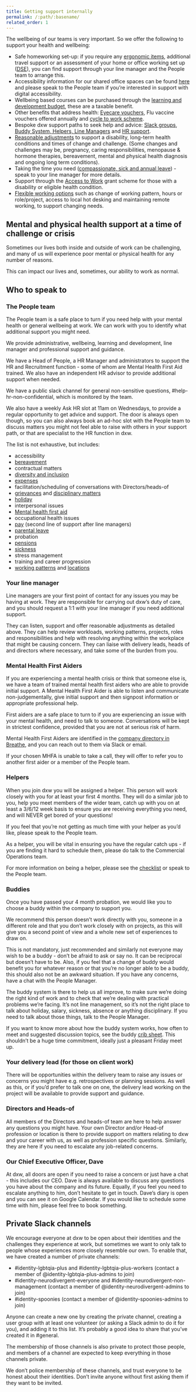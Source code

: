 ```yaml
---
title: Getting support internally
permalink: /:path/:basename/
related_order: 1
--- 
```


The wellbeing of our teams is very important. So we offer the following to support your health and wellbeing:

* Safe homeworking set-up: if you require any [ergonomic items](/working-here/getting-things-you-need/), additional travel support or an assessment of your home or office working set up ([DSE](https://www.hse.gov.uk/msd/dse/)), you can find support through your line manager and the People team to arrange this.
* Accessibility information for our shared office spaces can be found [here](/guides/office-accessibility) and please speak to the People team if you’re interested in support with digital accessibility.
* Wellbeing based courses can be purchased through the [learning and development budget](/working-here/supporting-your-development-and-wellbeing/#learning-and-development), these are a taxable benefit.
* Other benefits that address health: [Eyecare vouchers](/working-here/supporting-your-development-and-wellbeing/#eyecare-vouchers), Flu vaccine vouchers offered annually and [cycle to work scheme](/working-here/supporting-your-development-and-wellbeing/#cycle-to-work-scheme).
* Bespoke dxw support paths to seek help and advice: [Slack groups](https://docs.google.com/document/d/1rIHYqFdEWSmjkUyScx-tIpoFrICO1hG7-SDnSLOR3JM/edit), [Buddy System, Helpers, Line Managers](/working-here/supporting-your-development-and-wellbeing/#other-support-paths) and [HR support](/working-here/supporting-your-development-and-wellbeing/#people-and-hr-team).
* [Reasonable adjustments](/working-here/pay-pension-and-benefits/#sickness) to support a disability, long-term health conditions and times of change and challenge. (Some changes and challenges may be, pregnancy, caring responsibilities, menopause & hormone therapies, bereavement, mental and physical health diagnosis and ongoing long term conditions).
* Taking the time you need ([compassionate, sick and annual leave](/working-here/pay-pension-and-benefits/)) - speak to your line manager for more details.
* Support through the [Access to Work](https://www.gov.uk/access-to-work) grant scheme for those with a disability or eligible health condition.
* [Flexible working options](/working-here/pay-pension-and-benefits/#flexible-working) such as change of working pattern, hours or role/project, access to local hot desking and maintaining remote working, to support changing needs.

## Mental and physical health support at a time of challenge or crisis

Sometimes our lives both inside and outside of work can be challenging, and many of us will experience poor mental or physical health for any number of reasons.

This can impact our lives and, sometimes, our ability to work as normal.

## Who to speak to

### The People team

The People team is a safe place to turn if you need help with your mental health or general wellbeing at work. We can work with you to identify what additional support you might need.

We provide administrative, wellbeing, learning and development, line manager and professional support and guidance.

We have a Head of People, a HR Manager and administrators to support the HR and Recruitment function - some of whom are Mental Health First Aid trained. We also have an independent HR advisor to provide additional support when needed.

We have a public slack channel for general non-sensitive questions, #help-hr-non-confidential, which is monitored by the team.

We also have a weekly Ask HR slot at 11am on Wednesdays, to provide a regular opportunity to get advice and support. The door is always open though, so you can also always book an ad-hoc slot with the People team to discuss matters you might not feel able to raise with others in your support path, or that are specialist to the HR function in dxw.

The list is not exhaustive, but includes:

* accessibility
* [bereavement](/staff-handbook/leave/#compassionate-leave)
* contractual matters
* [diversity and inclusion](/staff-handbook/policies/inclusion-diversity-equality/)
* [expenses](/staff-handbook/claiming-expenses/)
* facilitation/scheduling of conversations with Directors/heads-of
* [grievances](/staff-handbook/grievances/) and [disciplinary matters](/staff-handbook/disciplinary-procedure/)
* [holiday](/staff-handbook/leave/#holiday)
* interpersonal issues
* [Mental health first aid](/wellbeing/where-to-get-support-internally/#mental-health-first-aiders)
* occupational health issues
* [pay](/pay-pension-and-benefits/pay/) (second line of support after line managers)
* [parental leave](/staff-handbook/policies/parental-leave-policy/)
* probation
* [pensions](/pay-pension-and-benefits/pension/)
* [sickness](/staff-handbook/policies/sickness-policy/)
* stress management
* training and career progression
* [working patterns](/staff-handbook/flexible-working/) and [locations](/staff-handbook/when-and-where-you-work/)

### Your line manager

Line managers are your first point of contact for any issues you may be having at work. They are responsible for carrying out dxw’s duty of care, and you should request a 1:1 with your line manager if you need additional support.

They can listen, support and offer reasonable adjustments as detailed above. They can help review workloads, working patterns, projects, roles and responsibilities and help with resolving anything within the workplace that might be causing concern. They can liaise with delivery leads, heads of and directors where necessary, and take some of the burden from you.

### Mental Health First Aiders

If you are experiencing a mental health crisis or think that someone else is, we have a team of trained mental health first aiders who are able to provide initial support. A Mental Health First Aider is able to listen and communicate non-judgementally, give initial support and then signpost information or appropriate professional help.

First aiders are a safe place to turn to if you are experiencing an issue with your mental health, and need to talk to someone. Conversations will be kept in strictest confidence, provided that you are not at serious risk of harm.

Mental Health First Aiders are identified in the [company directory in Breathe](https://hr.breathehr.com/employees/directory?name=&company_department_id=&company_division_id=&mh=true), and you can reach out to them via Slack or email.

If your chosen MHFA is unable to take a call, they will offer to refer you to another first aider or a member of the People team.

### Helpers

When you join dxw you will be assigned a helper. This person will work closely with you for at least your first 4 months. They will do a similar job to you, help you meet members of the wider team, catch up with you on at least a 3/6/12 week basis to ensure you are receiving everything you need, and will NEVER get bored of your questions!

If you feel that you’re not getting as much time with your helper as you’d like, please speak to the People team.

As a helper, you will be vital in ensuring you have the regular catch ups - if you are finding it hard to schedule them, please do talk to the Commercial Operations team.

For more information on being a helper, please see the
[checklist](https://docs.google.com/document/d/1QPv7Mg7TTlt_OyLRtstAtPQBcId-ct-uTbWqYnso2jI)
or speak to the People team.

### Buddies

Once you have passed your 4 month probation, we would like you to choose a buddy within the company to support you.

We recommend this person doesn’t work directly with you, someone in a different role and that you don’t work closely with on projects, as this will give you a second point of view and a whole new set of experiences to draw on.

This is not mandatory, just recommended and similarly not everyone may wish to be a buddy - don’t be afraid to ask or say no. It can be reciprocal but doesn’t have to be. Also, if you feel that a change of buddy would benefit you for whatever reason or that you’re no longer able to be a buddy, this should also not be an awkward situation. If you have any concerns, have a chat with the People Manager.

The buddy system is there to help us all improve, to make sure we’re doing the right kind of work and to check that we’re dealing with practical problems we’re facing. It’s not line management, so it’s not the right place to talk about holiday, salary, sickness, absence or anything disciplinary. If you need to talk about those things, talk to the People Manager.

If you want to know more about how the buddy system works, how often to meet and suggested discussion topics, see the buddy [crib sheet](https://docs.google.com/document/d/1PBKwPLFsGWUUzeYAObcFLQJyTPknkLhm2HrbuHwxelU/edit?usp=sharing). This shouldn’t be a huge time commitment, ideally just a pleasant Friday meet up.

### Your delivery lead (for those on client work)

There will be opportunities within the delivery team to raise any issues or concerns you might have e.g. retrospectives or planning sessions. As well as this, or if you’d prefer to talk one on one, the delivery lead working on the project will be available to provide support and guidance.

### Directors and Heads-of

All members of the Directors and heads-of team are here to help answer any questions you might have. Your own Director and/or Head-of profession or location is there to provide support on matters relating to dxw and your career with us, as well as profession specific questions. Similarly, they are here if you need to escalate any job-related concerns.

### Our Chief Executive Officer, Dave

At dxw, all doors are open if you need to raise a concern or just have a chat - this includes our CEO. Dave is always available to discuss any questions you have about the company and its future. Equally, if you feel you need to escalate anything to him, don’t hesitate to get in touch. Dave’s diary is open and you can see it on Google Calendar. If you would like to schedule some time with him, please feel free to book something.

## Private Slack channels

We encourage everyone at dxw to be open about their identities and the challenges they experience at work, but sometimes we want to only talk to people whose experiences more closely resemble our own. To enable that, we have created a number of private channels:

* #identity-lgbtqia-plus and #identity-lgbtqia-plus-workers (contact a member of @identity-lgbtqia-plus-admins to join)
* #identity-neurodivergent-everyone and #identity-neurodivergent-non-management (contact a member of @identity-neurodivergent-admins to join)
* #identity-spoonies (contact a member of @identity-spoonies-admins to join)

Anyone can create a new one by creating the private channel, creating a user group with at least one volunteer (or asking a Slack admin to do it for you), and adding it to this list. It’s probably a good idea to share that you’ve created it in #general.

The membership of those channels is also private to protect those people, and members of a channel are expected to keep everything in those channels private.

We don’t police membership of these channels, and trust everyone to be honest about their identities. Don’t invite anyone without first asking them if they want to be invited.
